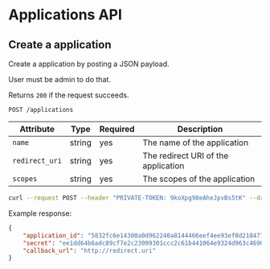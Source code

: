 # Applications API

## Create a application

Create a application by posting a JSON payload.

User must be admin to do that.

Returns `200` if the request succeeds.

```
POST /applications
```

| Attribute | Type | Required | Description |
| --------- | ---- | -------- | ----------- |
| `name` | string | yes | The name of the application |
| `redirect_uri` | string | yes | The redirect URI of the application |
| `scopes` | string | yes | The scopes of the application |

```bash
curl --request POST --header "PRIVATE-TOKEN: 9koXpg98eAheJpvBs5tK" --data "name=MyApplication&redirect_uri=http://redirect.uri&scopes=" https://gitlab.example.com/api/v3/applications
```

Example response:

```json
{  
    "application_id": "5832fc6e14300a0d962240a8144466eef4ee93ef0d218477e55f11cf12fc3737",
    "secret": "ee1dd64b6adc89cf7e2c23099301ccc2c61b441064e9324d963c46902a85ec34",
    "callback_url": "http://redirect.uri"
}
```
